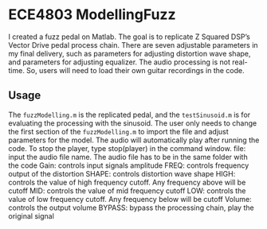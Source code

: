 # ECE4803 ModellingFuzz
I created a fuzz pedal on Matlab. The goal is to replicate Z Squared DSP’s Vector Drive pedal process chain. There are seven adjustable parameters in my final delivery, such as parameters for adjusting distortion wave shape, and parameters for adjusting equalizer. The audio processing is not real-time. So, users will need to load their own guitar recordings in the code.

## Usage
The `fuzzModelling.m` is the replicated pedal, and the `testSinusoid.m` is for evaluating the processing with the sinusoid. The user only needs to change the first section of the `fuzzModelling.m` to import the file and adjust parameters for the model. The audio will automatically play after running the code. To stop the player, type stop(player) in the command window.
file: input the audio file name. The audio file has to be in the same folder with the code 
Gain: controls input signals amplitude
FREQ: controls frequency output of the distortion
SHAPE: controls distortion wave shape
HIGH: controls the value of high frequency cutoff. Any frequency above will be cutoff
MID: controls the value of mid frequency cutoff
LOW: controls the value of low frequency cutoff. Any frequency below will be cutoff
Volume: controls the output volume
BYPASS: bypass the processing chain, play the original signal
